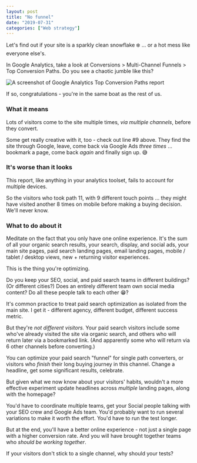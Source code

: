 ```yaml
---
layout: post
title: "No funnel"
date: "2019-07-31"
categories: ["Web strategy"]
---
```


Let's find out if your site is a sparkly clean snowflake ❄️ ... or a hot mess like everyone else's.

In Google Analytics, take a look at Conversions > Multi-Channel Funnels > Top Conversion Paths. Do you see a chaotic jumble like this?

![A screenshot of Google Analytics Top Conversion Paths report](/images/top-conversion-paths.png)

If so, congratulations - you're in the same boat as the rest of us.

### What it means

Lots of visitors come to the site multiple times, _via multiple channels_, before they convert.

Some get really creative with it, too - check out line #9 above. They find the site through Google, leave, come back via Google Ads _three times_ ... bookmark a page, come back _again_ and finally sign up. 😅

### It's worse than it looks

This report, like anything in your analytics toolset, fails to account for multiple devices.

So the visitors who took path 11, with 9 different touch points ... they might have visited another 8 times on mobile before making a buying decision. We'll never know.

### What to do about it

Meditate on the fact that you only have one online experience. It's the sum of all your organic search results, your search, display, and social ads, your main site pages, paid search landing pages, email landing pages, mobile / tablet / desktop views, new + returning visitor experiences.

This is the thing you're optimizing.

Do you keep your SEO, social, and paid search teams in different buildings? (Or different cities?) Does an entirely different team own social media content? Do all these people talk to each other 😁?

It's common practice to treat paid search optimization as isolated from the main site. I get it - different agency, different budget, different success metric.

But they're _not different visitors._ Your paid search visitors include some who've already visited the site via organic search, and others who will return later via a bookmarked link. (And apparently some who will return via 6 other channels before converting.)

You can optimize your paid search "funnel" for single path converters, or visitors who _finish_ their long buying journey in this channel. Change a headline, get some significant results, celebrate.

But given what we now know about your visitors' habits, wouldn't a more effective experiment update headlines across _multiple_ landing pages, along with the homepage?

You'd have to coordinate multiple teams, get your Social people talking with your SEO crew and Google Ads team. You'd probably want to run several variations to make it worth the effort. You'd have to run the test longer.

But at the end, you'll have a better online experience - not just a single page with a higher conversion rate. And you will have brought together teams who _should be working together_.

If your visitors don't stick to a single channel, why should your tests?
